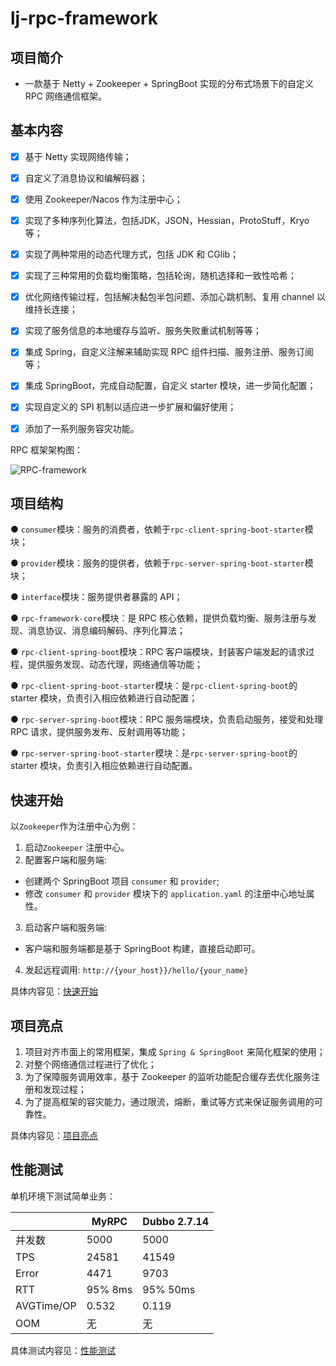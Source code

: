 # lj-rpc-framework

## 项目简介

- 一款基于 Netty + Zookeeper + SpringBoot 实现的分布式场景下的自定义 RPC 网络通信框架。



## 基本内容

- [x] 基于 Netty 实现网络传输；
- [x] 自定义了消息协议和编解码器；
- [x] 使用 Zookeeper/Nacos 作为注册中心；
- [x] 实现了多种序列化算法，包括JDK，JSON，Hessian，ProtoStuff，Kryo等；
- [x] 实现了两种常用的动态代理方式，包括 JDK 和 CGlib；
- [x] 实现了三种常用的负载均衡策略，包括轮询，随机选择和一致性哈希；
- [x] 优化网络传输过程，包括解决黏包半包问题、添加心跳机制、复用 channel 以维持长连接；
- [x] 实现了服务信息的本地缓存与监听、服务失败重试机制等等；
- [x] 集成 Spring，自定义注解来辅助实现 RPC 组件扫描、服务注册、服务订阅等；
- [x] 集成 SpringBoot，完成自动配置，自定义 starter 模块，进一步简化配置；
- [x] 实现自定义的 SPI 机制以适应进一步扩展和偏好使用；
- [x] 添加了一系列服务容灾功能。



RPC 框架架构图：

![RPC-framework](https://liujue.oss-cn-hangzhou.aliyuncs.com/img/202408121432779.png)

## 项目结构

● `consumer`模块：服务的消费者，依赖于`rpc-client-spring-boot-starter`模块；

● `provider`模块：服务的提供者，依赖于`rpc-server-spring-boot-starter`模块；

● `interface`模块：服务提供者暴露的 API；

● `rpc-framework-core`模块：是 RPC 核心依赖，提供负载均衡、服务注册与发现、消息协议、消息编码解码、序列化算法；

● `rpc-client-spring-boot`模块：RPC 客户端模块，封装客户端发起的请求过程，提供服务发现、动态代理，网络通信等功能；

● `rpc-client-spring-boot-starter`模块：是`rpc-client-spring-boot`的 starter 模块，负责引入相应依赖进行自动配置；

● `rpc-server-spring-boot`模块：RPC 服务端模块，负责启动服务，接受和处理 RPC 请求，提供服务发布、反射调用等功能；

● `rpc-server-spring-boot-starter`模块：是`rpc-server-spring-boot`的 starter 模块，负责引入相应依赖进行自动配置。



## 快速开始

以`Zookeeper`作为注册中心为例：

1. 启动`Zookeeper` 注册中心。
2. 配置客户端和服务端:

- 创建两个 SpringBoot 项目 `consumer` 和 `provider`;
- 修改 `consumer` 和 `provider` 模块下的 `application.yaml` 的注册中心地址属性。

3. 启动客户端和服务端:
- 客户端和服务端都是基于 SpringBoot 构建，直接启动即可。

4. 发起远程调用: `http://{your_host}}/hello/{your_name}`



具体内容见：[快速开始](./docs/quickStart.md)



## 项目亮点

1. 项目对齐市面上的常用框架，集成 `Spring & SpringBoot` 来简化框架的使用；
2. 对整个网络通信过程进行了优化；
3. 为了保障服务调用效率，基于 Zookeeper 的监听功能配合缓存去优化服务注册和发现过程；
4. 为了提高框架的容灾能力，通过限流，熔断，重试等方式来保证服务调用的可靠性。



具体内容见：[项目亮点](./docs/highlight.md)



## 性能测试

单机环境下测试简单业务：

|            | MyRPC   | Dubbo 2.7.14 |
| ---------- | ------- | ------------ |
| 并发数     | 5000    | 5000         |
| TPS        | 24581   | 41549        |
| Error      | 4471    | 9703         |
| RTT        | 95% 8ms | 95% 50ms     |
| AVGTime/OP | 0.532   | 0.119        |
| OOM        | 无      | 无           |



具体测试内容见：[性能测试](./docs/benchmark.md)
